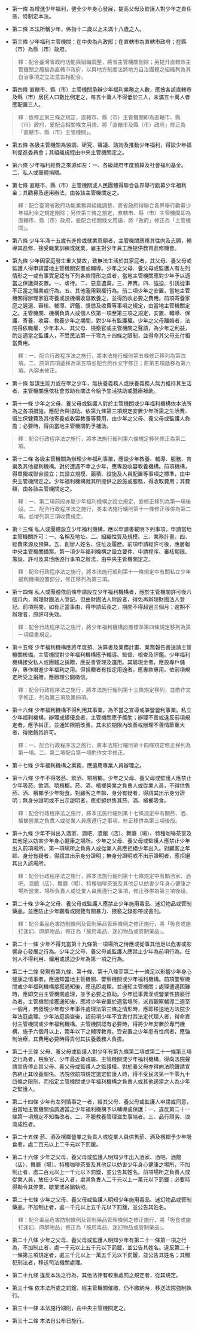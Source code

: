 * 第一條 為增進少年福利，健全少年身心發展，提高父母及監護人對少年之責任感，特制定本法。

* 第二條 本法所稱少年，係指十二歲以上未滿十八歲之人。

* 第三條 少年福利主管機關：在中央為內政部；在直轄市為直轄市政府；在縣（市）為縣（市）政府。

> 釋：配合臺灣省政府功能與組織調整，將省主管機關刪除；另提升直轄市主管機關之層級為直轄市政府，以與地方制度法將地方自治團體之組織列為其自治事項之立法意旨相配合。

* 第四條 直轄市、縣（市）主管機關承辦少年福利業務之人數，應按各該直轄市及縣（市）居民人口數比例定之，每五十萬人不得低於三人，未滿五十萬人者應配置三人。

> 釋：依修正第三條之規定，直轄市、縣（市）主管機關即為直轄市、縣（市）政府，爰配合相關條文用語，將「直轄市及縣（市）政府」修正為「直轄市、縣（市）主管機關」。

* 第五條 各級主管機關為協調、研究、審議、諮詢及推動少年福利，得設少年福利促進委員會；其組織規程由中央主管機關定之。

* 第六條 少年福利經費之來源如左：一、各級政府年度預算及社會福利基金。二、私人或團體捐贈。

* 第七條 直轄市、縣（市）主管機關或人民團體得聯合各界舉行勸募少年福利金；其勸募及運用辦法，由各該主管機關定之。

> 釋：配合臺灣省政府功能業務與組織調整，將省政府得聯合各界舉行勸募少年福利金之規定刪除；另依第三條之規定，直轄市、縣（市）主管機關即為直轄市、縣（市）政府，爰配合相關條文用語，將「政府」修正為「主管機關」。

* 第八條 少年年滿十五歲有進修或就業意願者，主管機關應視其性向及志願，輔導其進修、接受職業訓練或就業。雇主對少年員工應提供教育進修機會。

* 第九條 少年因家庭發生重大變故，致無法生活於其家庭者，其父母、養父母或監護人得申請當地主管機關安置或輔導。少年之父母、養父母或監護人有左列情形之一或有事實足認有下列各款情形之虞者，當地主管機關應對少年予以適當之保護與安置。一、虐待。二、惡意遺棄。三、押賣。四、強迫、引誘從事不正當之職業或行為。五、其他濫用親權行為。前二項少年之安置，當地主管機關得辦理家庭寄養或設機構收容教養之，並得酌收必要之費用。前項寄養家庭之遴選、審核、輔導、評鑑、獎懲及收費等事項之規定，由當地主管機關定之。主管機關、機構負責人或個人依第一項至第三項之規定，安置、輔導、保護、寄養、收容、教養少年之期間，對少年有監護權。少年之父母離婚者，法院得依職權、少年本人、其父母、檢察官或主管機關之聲請，為少年之利益，酌定適當之監護人，不受民法第一千零九十四條之限制，並得命其父母支付相當費用。

> 釋：一、配合行政程序法之施行，將本法施行細則第五條修正移列為第四項。二、原第四項遞移為第五項並配合酌作文字修正；原第五項遞移為第六項。內容未修正。

* 第十條 無謀生能力或在學之少年，無扶養義務人或扶養義務人無力維持其生活者，主管機關應依社會救助有關法令給予生活扶助或醫療補助。

* 第十一條 少年之父母、養父母或監護人對於主管機關或少年福利機構依本法所為之各項措施，應配合與協助。依第九條第三項規定安置少年所需之生活費、衛生保健費及其他寄養或收容教養等費用，由少年之父母、養父母或監護人負擔；必要時，得由當地主管機關酌予補助。

> 釋：配合行政程序法之施行，將本法施行細則第六條規定移列修正為第二項。

* 第十二條 各級主管機關為辦理少年福利事業，應設少年教養、輔導、服務、育樂及其他福利機構。對於遭遇不幸之少年，應專設收容教養機構。前項機構，得單獨或聯合設立；其設立規模、面積、設施及人員配置等事項之標準，由中央主管機關定之。少年福利機構就其所提供之設施或服務，得收取費用；其費額，由各該主管機關定之。

> 釋：一、第二項前段亦屬少年福利機構之設立規定，爰修正移列為第一項後段。二、配合行政程序法之施行，將本法施行細則第十一條修正移併為第二項。並增列第三項收費規定。

* 第十三條 私人或團體設立少年福利機構，應以申請書載明下列事項，申請當地主管機關許可：一、名稱及地址。二、組織性質及規模。三、業務計畫。四、經費來源及預算。五、創辦人姓名、住址及履歷。前項申請經許可後，應層報中央主管機關備案。第一項少年福利機構之設立要件、申請程序、審核期限、籌設、許可及其他應遵行事項之辦法，由中央主管機關定之。

> 釋：配合行政程序法之施行，將本法施行細則第十一條規定中有關私立少年福利機構設置部分，修正移列為第三項。

* 第十四條 私人或團體依前條申請設立少年福利機構者，應於主管機關許可後六個月內，辦理財團法人登記。但由財團法人附設者，得免再辦理財團法人登記。前項期間，如有正當事由，得申請延長之，期間不得超過三個月；逾期不辦理者，原許可失效。

> 釋：配合行政程序法之施行，將少年福利機構設置標準第四條規定移列為第一項但書規定。

* 第十五條 少年福利機構應將年度預、決算書及業務計畫、業務報告書送請主管機關核備。主管機關對少年福利機構應予輔導、監督、檢查及評鑑。少年福利機構接受私人或團體之捐贈，應妥善管理及運用。其屬現金者，應設專戶儲存，專作增進少年福利之用。但捐贈者有指定用途者，應專款專用。依前項規定所受之捐贈，應辦理公開徵信。

> 釋：配合行政程序法之施行，將本法施行細則第十三條規定移列，並酌作文字修正，列為第三項及第四項。

* 第十六條 少年福利機構不得利用其事業，為不當之宣導或兼營營利事業。私立少年福利機構，辦理成績優良者，主管機關應予獎助；辦理不善或違反前項規定者，應予糾正，並通知限期改善，其未於期限內改善或辦理不善情節重大者，得撤銷其許可。

> 釋：一、配合行政程序法之施行，將本法施行細則第十四條規定修正移列為第一項。二、第二項配合第一項酌作文字修正。

* 第十七條 少年福利機構之業務，應遴用專業人員辦理之。

* 第十八條 少年不得吸菸、飲酒、嚼檳榔。少年之父母、養父母或監護人應禁止少年吸菸、飲酒、嚼檳榔。菸、酒、檳榔營業之負責人或從業人員，不得供售菸、酒、檳榔予少年吸食。對顧客之年齡、身分有疑者，得請其出示身分證明；無身分證明或不出示證明者，應拒絕供售其菸、酒、檳榔吸食。

> 釋：配合行政程序法之施行，將本法施行細則第十七條規定中有關菸、酒、檳榔營業之負責人或從業人員應遵行之事項，修正移併為第三項後段。

* 第十九條 少年不得出入酒家、酒吧、酒館（店）、舞廳（場）、特種咖啡茶室及其他足以妨害少年身心健康之場所。少年之父母、養父母或監護人應禁止少年出入前項場所。第一項場所之負責人或從業人員應拒絕少年出入。對顧客之年齡、身分有疑者，得請其出示身分證明；無身分證明或不出示證明者，應拒絕其出入該場所。

> 釋：配合行政程序法之施行，將本法施行細則第十七條規定中有關酒家、酒吧、酒館（店）、舞廳（場）、特種咖啡茶室及其他足以妨害少年身心健康之場所營業、場所負責人或從業人員應遵行之事項，修正移併為第三項後段。

* 第二十條 少年之父母、養父母或監護人應禁止少年施用毒品、迷幻物品或管制藥品，並應防止少年觀看或閱覽有關暴力、猥褻之錄影帶或書刊。

> 釋：配合毒品危害防制條例及管制藥品管理條例之修正施行，將「吸食或施打迷幻、麻醉物品」修正為「施用毒品、迷幻物品或管制藥品」。

* 第二十一條 少年不得充當第十九條第一項場所之侍應或從事其他足以危害或影響身心發展之行為。少年之父母、養父母或監護人應禁止少年為前項行為。任何人不得利用、僱用或誘迫少年為第一項之行為。

* 第二十二條 發現有第九條、第十條、第十八條至第二十一條足以影響少年身心健康之情事者，應通知當地主管機關、警察機關或少年福利機構。前項警察機關或少年福利機構接獲通知後，應迅即處理，並通知主管機關；處理遭遇困難時，應即交由主管機關處理，並予必要之協助。少年從事賣淫或營業性猥褻行為者，主管機關接獲通知後，應將少年安置於適當場所，派員觀察輔導二週至一個月，若發現少年有少年事件處理法第三條之情形時，應即移送地方法院少年法庭處理。少年法庭調查後，認前項少年不宜責付其法定代理人者，得命責付主管機關或少年福利機構。主管機關認有必要時，得將少年安置於專門機構，施予六個月以上，兩年以下之輔導教育。受安置之少年患有性病者，應強制治療，其費用必要時得責付其扶養義務人負擔。

* 第二十三條 父母、養父母或監護人對少年有第九條第二項或第二十一條第三項之行為者，檢察官、少年最近尊親屬、主管機關或少年福利機構，得向法院聲請宣告停止其父母、養父母或監護人之監護權。對於養父母亦得向法院聲請宣告終止其收養關係。法院依前項規定選定監護人時，得不受民法第一千零九十四條之限制，而指定主管機關或少年福利機構之負責人或其他適當之人為少年之監護人。

* 第二十四條 少年有左列情事之一者，經其父母、養父母或監護人申請或同意，由當地主管機關協調適當之少年福利機構予以輔導或保護：一、違反第二十一條第一項規定不知悔改者。二、不服教養管理滋生事端者。三、品行頑劣、浪蕩成性者。

* 第二十五條 菸、酒及檳榔營業之負責人或從業人員供售菸、酒及檳榔予少年吸食者，處二百元以上二千元以下罰鍰。

* 第二十六條 少年之父母、養父母或監護人明知少年出入酒家、酒吧、酒館（店）、舞廳（場）、特種咖啡茶室及其他足以妨害少年身心健康之場所，不加制止者，處二百元以上一千元以下罰鍰，並公告其姓名。前項場所之負責人或從業人員，放任少年出入者，處其負責人二千元以上一萬元以下罰鍰；必要時得勒令其停業、歇業或吊銷執照。

* 第二十七條 少年之父母、養父母或監護人明知少年施用毒品、迷幻物品或管制藥品，不加制止者，處一千元以上五千元以下罰鍰，並公告其姓名。

> 釋：配合毒品危害防制條例及管制藥品管理條例之修正施行，將「吸食或施打迷幻、麻醉物品」修正為「施用毒品、迷幻物品或管制藥品」。

* 第二十八條 少年之父母、養父母或監護人明知少年有第二十一條第一項之行為，不加制止者，處一千元以上五千元以下罰鍰，並公告其姓名。違反第二十一條第三項規定者，處三千元以上一萬五千元以下罰鍰，並公告其姓名；其觸犯刑法者，移送司法機關處理。

* 第二十九條 違反本法之行為，其他法律有較重處罰之規定者，從其規定。

* 第三十條 依本法所處之罰鍰，經主管機關催繳，仍不繳納時，移送法院強制執行。

* 第三十一條 本法施行細則，由中央主管機關定之。

* 第三十二條 本法自公布日施行。


